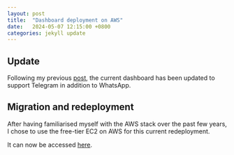 ```yaml
---
layout: post
title:  "Dashboard deployment on AWS"
date:   2024-05-07 12:15:00 +0800
categories: jekyll update
---
```


## Update

Following my previous [post](https://zyf0717.github.io/jekyll/update/2020/08/18/dashboard-deployment.html), the current dashboard has been updated to support Telegram in addition to WhatsApp.

## Migration and redeployment

After having familiarised myself with the AWS stack over the past few years, I chose to use the free-tier EC2 on AWS for this current redeployment.

It can now be accessed [here](http://3.26.22.14:8050/).
